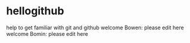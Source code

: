 hellogithub
===========

help to get familiar with git and github
welcome Bowen: please edit here
welcome Bomin: please edit here
